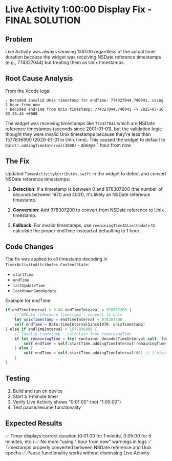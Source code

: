# Live Activity 1:00:00 Display Fix - FINAL SOLUTION

## Problem
Live Activity was always showing 1:00:00 regardless of the actual timer duration because the widget was receiving NSDate reference timestamps (e.g., 774327044) but treating them as Unix timestamps.

## Root Cause Analysis
From the Xcode logs:
```
⚠️ Decoded invalid Unix timestamp for endTime: 774327044.740041, using 1 hour from now
- Decoded endTime from Unix timestamp: 774327044.740041 -> 2025-07-16 03:35:44 +0000
```

The widget was receiving timestamps like `774327044` which are NSDate reference timestamps (seconds since 2001-01-01), but the validation logic thought they were invalid Unix timestamps because they're less than 1577836800 (2020-01-01 in Unix time). This caused the widget to default to `Date().addingTimeInterval(3600)` - always 1 hour from now.

## The Fix
Updated `TimerActivityAttributes.swift` in the widget to detect and convert NSDate reference timestamps:

1. **Detection**: If a timestamp is between 0 and 978307200 (the number of seconds between 1970 and 2001), it's likely an NSDate reference timestamp.

2. **Conversion**: Add 978307200 to convert from NSDate reference to Unix timestamp.

3. **Fallback**: For invalid timestamps, use `remainingTimeAtLastUpdate` to calculate the proper endTime instead of defaulting to 1 hour.

## Code Changes
The fix was applied to all timestamp decoding in `TimerActivityAttributes.ContentState`:
- `startTime`
- `endTime` 
- `lastUpdateTime`
- `lastKnownGoodUpdate`

Example for endTime:
```swift
if endTimeInterval > 0 && endTimeInterval < 978307200 {
    // NSDate reference timestamp - convert to Unix
    let unixTimestamp = endTimeInterval + 978307200
    self.endTime = Date(timeIntervalSince1970: unixTimestamp)
} else if endTimeInterval < 1577836800 {
    // Invalid timestamp - calculate from remainingTime
    if let remainingTime = try? container.decode(TimeInterval.self, forKey: .remainingTimeAtLastUpdate) {
        self.endTime = self.startTime.addingTimeInterval(remainingTime)
    } else {
        self.endTime = self.startTime.addingTimeInterval(60) // 1 minute fallback
    }
}
```

## Testing
1. Build and run on device
2. Start a 1-minute timer
3. Verify Live Activity shows "0:01:00" (not "1:00:00")
4. Test pause/resume functionality

## Expected Results
✅ Timer displays correct duration (0:01:00 for 1 minute, 0:05:00 for 5 minutes, etc.)
✅ No more "using 1 hour from now" warnings in logs
✅ Timestamps properly converted between NSDate reference and Unix epochs
✅ Pause functionality works without dismissing Live Activity